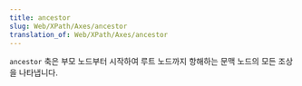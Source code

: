 ```yaml
---
title: ancestor
slug: Web/XPath/Axes/ancestor
translation_of: Web/XPath/Axes/ancestor
---
```

`ancestor` 축은 부모 노드부터 시작하여 루트 노드까지 항해하는 문맥 노드의 모든 조상을 나타냅니다.
